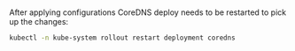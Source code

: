 ### 

After applying configurations CoreDNS deploy needs to be restarted to pick up the changes:
```bash
kubectl -n kube-system rollout restart deployment coredns
```